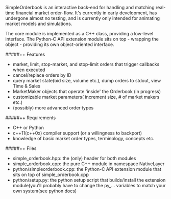 SimpleOrderbook is an interactive back-end for handling and matching real-time financial market order-flow. It's currently in early development, has undergone almost no testing, and is currently only intended for animating market models and simulations.

The core module is implemented as a C++ class, providing a low-level interface. The Python-C API extension module sits on top - wrapping the object - providing its own object-oriented interface.

#####++ Features 
- market, limit, stop-market, and stop-limit orders that trigger callbacks when executed
- cancel/replace orders by ID
- query market state(bid size, volume etc.), dump orders to stdout, view Time & Sales 
- MarketMaker objects that operate 'inside' the Orderbook (in progress)
- customizable market parameters( increment size, # of market makers etc.)
- (possibly) more advanced order types

#####++ Requirements
- C++ or Python  
- c++11(c++0x) compiler support (or a willingness to backport)
- knowledge of basic market order types, terminology, concepts etc.

#####++ Files
- simple_orderbook.hpp:  the (only) header for both modules
- simple_orderbook.cpp:  the pure C++ module in namespace NativeLayer
- python/simpleorderbook.cpp:  the Python-C API extension module that sits on top of simple_orderbook.cpp
- python/setup.py:  the python setup script that builds/install the extension module(you'll probably have to change the py_... variables to match your own system(see python docs)